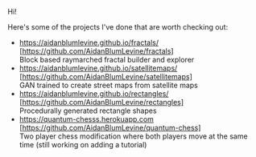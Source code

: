 Hi!

Here's some of the projects I've done that are worth checking out:

- https://aidanblumlevine.github.io/fractals/ [https://github.com/AidanBlumLevine/fractals] <br>
  Block based raymarched fractal builder and explorer 
- https://aidanblumlevine.github.io/satellitemaps/ [https://github.com/AidanBlumLevine/satellitemaps] <br>
  GAN trained to create street maps from satellite maps
- https://aidanblumlevine.github.io/rectangles/ [https://github.com/AidanBlumLevine/rectangles] <br>
  Procedurally generated rectangle shapes
- https://quantum-chesss.herokuapp.com [https://github.com/AidanBlumLevine/quantum-chess] <br>
  Two player chess modification where both players move at the same time (still working on adding a tutorial)
